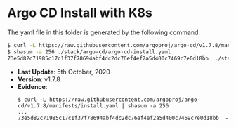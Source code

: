 # Argo CD Install with K8s

The yaml file in this folder is generated by the following command:

```bash
$ curl -L https://raw.githubusercontent.com/argoproj/argo-cd/v1.7.8/manifests/install.yaml > ./stack/argo-cd/argo-cd-install.yaml
$ shasum -a 256 ./stack/argo-cd/argo-cd-install.yaml
73e5d82c71985c17c1f37f78694abf4dc2dc76ef4ef2a5d400c7469c7e0d18bb  ./stack/argo-cd/argo-cd-install.yaml
```

- **Last Update**: 5th October, 2020
- **Version**: v1.7.8
- **Evidence**:
  ```
  $ curl -L https://raw.githubusercontent.com/argoproj/argo-cd/v1.7.8/manifests/install.yaml | shasum -a 256
  ...
  73e5d82c71985c17c1f37f78694abf4dc2dc76ef4ef2a5d400c7469c7e0d18bb  -
  ```
